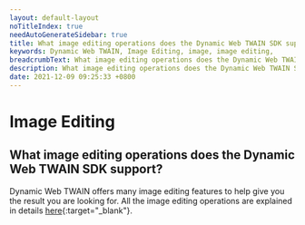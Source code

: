 ```yaml
---
layout: default-layout
noTitleIndex: true
needAutoGenerateSidebar: true
title: What image editing operations does the Dynamic Web TWAIN SDK support?
keywords: Dynamic Web TWAIN, Image Editing, image, image editing,
breadcrumbText: What image editing operations does the Dynamic Web TWAIN SDK support?
description: What image editing operations does the Dynamic Web TWAIN SDK support?
date: 2021-12-09 09:25:33 +0800
---
```


# Image Editing

## What image editing operations does the Dynamic Web TWAIN SDK support?

Dynamic Web TWAIN offers many image editing features to help give you the result you are looking for. All the image editing operations are explained in details [here](/_articles/general-usage/image-processing/index.md#edit-options){:target="_blank"}.
